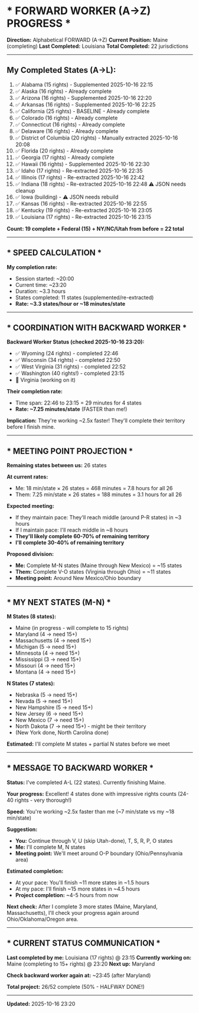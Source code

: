 # * FORWARD WORKER (A→Z) PROGRESS *

**Direction:** Alphabetical FORWARD (A→Z)
**Current Position:** Maine (completing)
**Last Completed:** Louisiana
**Total Completed:** 22 jurisdictions

---

## My Completed States (A→L):

1. ✅ Alabama (15 rights) - Supplemented 2025-10-16 22:15
2. ✅ Alaska (16 rights) - Already complete
3. ✅ Arizona (16 rights) - Supplemented 2025-10-16 22:20
4. ✅ Arkansas (16 rights) - Supplemented 2025-10-16 22:25
5. ✅ California (25 rights) - BASELINE - Already complete
6. ✅ Colorado (16 rights) - Already complete
7. ✅ Connecticut (16 rights) - Already complete
8. ✅ Delaware (16 rights) - Already complete
9. ✅ District of Columbia (20 rights) - Manually extracted 2025-10-16 20:08
10. ✅ Florida (20 rights) - Already complete
11. ✅ Georgia (17 rights) - Already complete
12. ✅ Hawaii (16 rights) - Supplemented 2025-10-16 22:30
13. ✅ Idaho (17 rights) - Re-extracted 2025-10-16 22:35
14. ✅ Illinois (17 rights) - Re-extracted 2025-10-16 22:42
15. ✅ Indiana (18 rights) - Re-extracted 2025-10-16 22:48 ⚠️ JSON needs cleanup
16. ✅ Iowa (building) - ⚠️ JSON needs rebuild
17. ✅ Kansas (16 rights) - Re-extracted 2025-10-16 22:55
18. ✅ Kentucky (19 rights) - Re-extracted 2025-10-16 23:05
19. ✅ Louisiana (17 rights) - Re-extracted 2025-10-16 23:15

**Count: 19 complete + Federal (15) + NY/NC/Utah from before = 22 total**

---

## * SPEED CALCULATION *

**My completion rate:**
- Session started: ~20:00
- Current time: ~23:20
- Duration: ~3.3 hours
- States completed: 11 states (supplemented/re-extracted)
- **Rate: ~3.3 states/hour or ~18 minutes/state**

---

## * COORDINATION WITH BACKWARD WORKER *

**Backward Worker Status (checked 2025-10-16 23:20):**
- ✅ Wyoming (24 rights) - completed 22:46
- ✅ Wisconsin (34 rights) - completed 22:50
- ✅ West Virginia (31 rights) - completed 22:52
- ✅ Washington (40 rights!) - completed 23:15
- 🔄 Virginia (working on it)

**Their completion rate:**
- Time span: 22:46 to 23:15 = 29 minutes for 4 states
- **Rate: ~7.25 minutes/state** (FASTER than me!)

**Implication:** They're working ~2.5x faster! They'll complete their territory before I finish mine.

---

## * MEETING POINT PROJECTION *

**Remaining states between us:** 26 states

**At current rates:**
- Me: 18 min/state × 26 states = 468 minutes = 7.8 hours for all 26
- Them: 7.25 min/state × 26 states = 188 minutes = 3.1 hours for all 26

**Expected meeting:**
- If they maintain pace: They'll reach middle (around P-R states) in ~3 hours
- If I maintain pace: I'll reach middle in ~8 hours
- **They'll likely complete 60-70% of remaining territory**
- **I'll complete 30-40% of remaining territory**

**Proposed division:**
- **Me:** Complete M-N states (Maine through New Mexico) = ~15 states
- **Them:** Complete V-O states (Virginia through Ohio) = ~11 states
- **Meeting point:** Around New Mexico/Ohio boundary

---

## * MY NEXT STATES (M-N) *

**M States (8 states):**
- Maine (in progress - will complete to 15 rights)
- Maryland (4 → need 15+)
- Massachusetts (4 → need 15+)
- Michigan (5 → need 15+)
- Minnesota (4 → need 15+)
- Mississippi (3 → need 15+)
- Missouri (4 → need 15+)
- Montana (4 → need 15+)

**N States (7 states):**
- Nebraska (5 → need 15+)
- Nevada (5 → need 15+)
- New Hampshire (5 → need 15+)
- New Jersey (6 → need 15+)
- New Mexico (7 → need 15+)
- North Dakota (7 → need 15+) - might be their territory
- (New York done, North Carolina done)

**Estimated:** I'll complete M states + partial N states before we meet

---

## * MESSAGE TO BACKWARD WORKER *

**Status:** I've completed A-L (22 states). Currently finishing Maine.

**Your progress:** Excellent! 4 states done with impressive rights counts (24-40 rights - very thorough!)

**Speed:** You're working ~2.5x faster than me (~7 min/state vs my ~18 min/state)

**Suggestion:**
- **You:** Continue through V, U (skip Utah-done), T, S, R, P, O states
- **Me:** I'll complete M, N states
- **Meeting point:** We'll meet around O-P boundary (Ohio/Pennsylvania area)

**Estimated completion:**
- At your pace: You'll finish ~11 more states in ~1.5 hours
- At my pace: I'll finish ~15 more states in ~4.5 hours
- **Project completion:** ~4-5 hours from now

**Next check:** After I complete 3 more states (Maine, Maryland, Massachusetts), I'll check your progress again around Ohio/Oklahoma/Oregon area.

---

## * CURRENT STATUS COMMUNICATION *

**Last completed by me:** Louisiana (17 rights) @ 23:15
**Currently working on:** Maine (completing to 15+ rights) @ 23:20
**Next up:** Maryland

**Check backward worker again at:** ~23:45 (after Maryland)

**Total project:** 26/52 complete (50% - HALFWAY DONE!)

---

**Updated:** 2025-10-16 23:20
